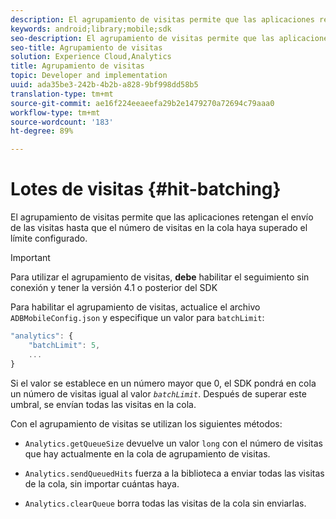```yaml
---
description: El agrupamiento de visitas permite que las aplicaciones retengan el envío de las visitas hasta que el número de visitas en la cola haya superado el límite configurado.
keywords: android;library;mobile;sdk
seo-description: El agrupamiento de visitas permite que las aplicaciones retengan el envío de las visitas hasta que el número de visitas en la cola haya superado el límite configurado.
seo-title: Agrupamiento de visitas
solution: Experience Cloud,Analytics
title: Agrupamiento de visitas
topic: Developer and implementation
uuid: ada35be3-242b-4b2b-a828-9bf998dd58b5
translation-type: tm+mt
source-git-commit: ae16f224eeaeefa29b2e1479270a72694c79aaa0
workflow-type: tm+mt
source-wordcount: '183'
ht-degree: 89%

---
```



# Lotes de visitas {#hit-batching}

El agrupamiento de visitas permite que las aplicaciones retengan el envío de las visitas hasta que el número de visitas en la cola haya superado el límite configurado.

>[!IMPORTANT]
>
>Para utilizar el agrupamiento de visitas, **debe** habilitar el seguimiento sin conexión y tener la versión 4.1 o posterior del SDK

Para habilitar el agrupamiento de visitas, actualice el archivo `ADBMobileConfig.json` y especifique un valor para `batchLimit`:

```js
"analytics": {
    "batchLimit": 5,
    ...
}
```

Si el valor se establece en un número mayor que 0, el SDK pondrá en cola un número de visitas igual al valor *`batchLimit`*. Después de superar este umbral, se envían todas las visitas en la cola.

Con el agrupamiento de visitas se utilizan los siguientes métodos:

* `Analytics.getQueueSize` devuelve un valor `long` con el número de visitas que hay actualmente en la cola de agrupamiento de visitas.

* `Analytics.sendQueuedHits` fuerza a la biblioteca a enviar todas las visitas de la cola, sin importar cuántas haya.
* `Analytics.clearQueue` borra todas las visitas de la cola sin enviarlas.
